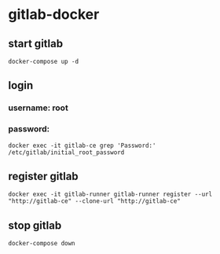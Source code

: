# gitlab-docker

## start gitlab
```
docker-compose up -d
```

## login
### username: root
### password:
```
docker exec -it gitlab-ce grep 'Password:' /etc/gitlab/initial_root_password
```

## register gitlab
```
docker exec -it gitlab-runner gitlab-runner register --url "http://gitlab-ce" --clone-url "http://gitlab-ce"
```

## stop gitlab
```
docker-compose down
```
